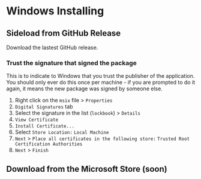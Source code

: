 # Windows Installing

## Sideload from GitHub Release

Download the lastest GitHub release.

### Trust the signature that signed the package

This is to indicate to Windows that you trust the publisher of the application. You should only ever do this once per machine - if you are prompted to do it again, it means the new package was signed by someone else.

1. Right click on the `msix` file > `Properties`
1. `Digital Signatures` tab
1. Select the signature in the list (`lockbook`) > `Details`
1. `View Certificate`
1. `Install Certificate...`
1. Select `Store Location:` `Local Machine`
1. `Next` > `Place all certificates in the following store:` `Trusted Root Certification Authorities`
1. `Next` > `Finish`

## Download from the Microsoft Store (soon)
